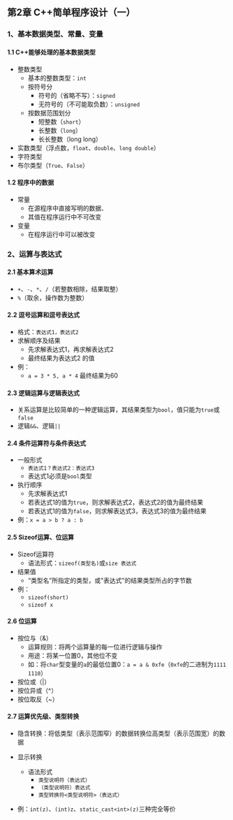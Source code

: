 ## 第2章 C++简单程序设计（一）

### 1、基本数据类型、常量、变量

#### 1.1 C++能够处理的基本数据类型

- 整数类型
  - 基本的整数类型：`int`
  - 按符号分
    - 符号的（省略不写）：`signed`
    - 无符号的（不可能取负数）：`unsigned`
  - 按数据范围划分
    - 短整数（`short`）
    - 长整数（`long`）
    - 长长整数（long long）
- 实数类型（浮点数，`float`、`double`、`long double`）
- 字符类型
- 布尔类型（`True`、`False`）

#### 1.2 程序中的数据

- 常量
  - 在源程序中直接写明的数据、
  - 其值在程序运行中不可改变
- 变量
  - 在程序运行中可以被改变

### 2、运算与表达式

#### 2.1 基本算术运算

- `+`、`-`、`*`、`/`（若整数相除，结果取整）
- `%`（取余，操作数为整数）

#### 2.2 逗号运算和逗号表达式

- 格式：`表达式1，表达式2`
- 求解顺序及结果
  - 先求解表达式1，再求解表达式2
  - 最终结果为表达式2 的值
- 例：
  - `a = 3 * 5, a * 4`     最终结果为60

#### 2.3 逻辑运算与逻辑表达式

- 关系运算是比较简单的一种逻辑运算，其结果类型为`bool`，值只能为`true`或`false`
- 逻辑`&&`、逻辑`||`

#### 2.4 条件运算符与条件表达式

- 一般形式
  - `表达式1？表达式2：表达式3`
  - 表达式1必须是`bool`类型
- 执行顺序
  - 先求解表达式1
  - 若表达式1的值为`true`，则求解表达式2，表达式2的值为最终结果
  - 若表达式1的值为`false`，则求解表达式3，表达式3的值为最终结果
- 例：`x = a > b ? a : b`

#### 2.5 Sizeof运算、位运算

- Sizeof运算符
  - 语法形式：`sizeof(类型名)`或`size 表达式`
- 结果值
  - “类型名”所指定的类型，或"表达式"的结果类型所占的字节数
- 例：
  - `sizeof(short)`
  - `sizeof x`

#### 2.6 位运算

- 按位与（&）
  - 运算规则：将两个运算量的每一位进行逻辑与操作
  - 用途：将某一位置0，其他位不变
  - 如：将`char`型变量的`a`的最低位置0：`a = a & 0xfe`（`0xfe`的二进制为`1111 1110`）
- 按位或（|）
- 按位异或（^）
- 按位取反（~）

#### 2.7 运算优先级、类型转换

- 隐含转换：将低类型（表示范围窄）的数据转换位高类型（表示范围宽）的数据
- 显示转换
  - 语法形式
    - `类型说明符（表达式）`
    - `（类型说明符）表达式`
    - `类型转换符<类型说明符>（表达式）`

- 例：`int(z)`、`(int)z`、`static_cast<int>(z)`三种完全等价




